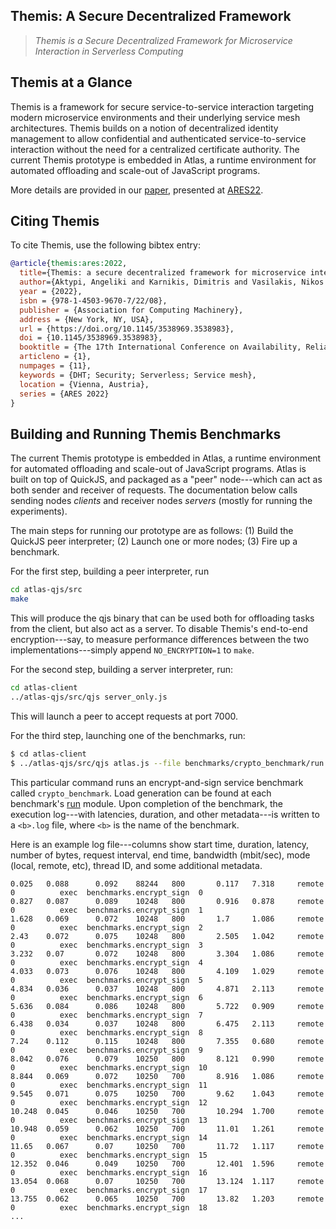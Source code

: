 ## Themis: A Secure Decentralized Framework

> _Themis is a Secure Decentralized Framework for Microservice Interaction in Serverless Computing_

## Themis at a Glance

Themis is a framework for secure service-to-service interaction targeting modern microservice environments and their underlying service mesh architectures.
Themis builds on a notion of decentralized identity management to allow confidential and authenticated service-to-service interaction without the need for a centralized certificate authority.
The current Themis prototype is embedded in Atlas, a runtime environment for automated offloading and scale-out of JavaScript programs.

More details are provided in our [paper](https://doi.org/10.1145/3538969.3538983), presented at [ARES22](https://www.ares-conference.eu/).


## Citing Themis

To cite Themis, use the following bibtex entry:

```bibtex
@article{themis:ares:2022,
  title={Themis: a secure decentralized framework for microservice interaction in serverless computing},
  author={Aktypi, Angeliki and Karnikis, Dimitris and Vasilakis, Nikos and Rasmussen, Kasper},
  year = {2022},
  isbn = {978-1-4503-9670-7/22/08},
  publisher = {Association for Computing Machinery},
  address = {New York, NY, USA},
  url = {https://doi.org/10.1145/3538969.3538983},
  doi = {10.1145/3538969.3538983},
  booktitle = {The 17th International Conference on Availability, Reliability and Security},
  articleno = {1},
  numpages = {11},
  keywords = {DHT; Security; Serverless; Service mesh},
  location = {Vienna, Austria},
  series = {ARES 2022}
}
```

## Building and Running Themis Benchmarks

The current Themis prototype is embedded in Atlas, a runtime environment for automated offloading and scale-out of JavaScript programs.
Atlas is built on top of QuickJS, and packaged as a "peer" node---which can act as both sender and receiver of requests.
The documentation below calls sending nodes _clients_ and receiver nodes _servers_ (mostly for running the experiments).

The main steps for running our prototype are as follows: (1) Build the QuickJS peer interpreter; (2) Launch one or more nodes; (3) Fire up a benchmark.

For the first step, building a peer interpreter, run 

```sh
cd atlas-qjs/src
make 
```

This will produce the qjs binary that can be used both for offloading tasks from the client, but also act as a server.
To disable Themis's end-to-end encryption---say, to measure performance differences between the two implementations---simply append `NO_ENCRYPTION=1` to `make`.

For the second step, building a server interpreter, run:

```sh
cd atlas-client
../atlas-qjs/src/qjs server_only.js
```

This will launch a peer to accept requests at port 7000.

For the third step, launching one of the benchmarks, run:

```sh
$ cd atlas-client
$ ../atlas-qjs/src/qjs atlas.js --file benchmarks/crypto_benchmark/run.js --log crypto.log --servers 1
```

This particular command runs an encrypt-and-sign service benchmark called `crypto_benchmark`.
Load generation can be found at each benchmark's [run](./atlas-client/benchmarks/crypto_benchmark/run.js) module.
Upon completion of the benchmark, the execution log---with latencies, duration, and other metadata---is written to a `<b>.log` file, where `<b>` is the name of the benchmark.

Here is an example log file---columns show start time, duration, latency, number of bytes, request interval, end time, bandwidth (mbit/sec), mode (local, remote, etc), thread ID, and some additional metadata.

```
0.025   0.088      0.092    88244   800       0.117   7.318     remote  0          exec  benchmarks.encrypt_sign  0           
0.827   0.087      0.089    10248   800       0.916   0.878     remote  0          exec  benchmarks.encrypt_sign  1           
1.628   0.069      0.072    10248   800       1.7     1.086     remote  0          exec  benchmarks.encrypt_sign  2           
2.43    0.072      0.075    10248   800       2.505   1.042     remote  0          exec  benchmarks.encrypt_sign  3           
3.232   0.07       0.072    10248   800       3.304   1.086     remote  0          exec  benchmarks.encrypt_sign  4           
4.033   0.073      0.076    10248   800       4.109   1.029     remote  0          exec  benchmarks.encrypt_sign  5           
4.834   0.036      0.037    10248   800       4.871   2.113     remote  0          exec  benchmarks.encrypt_sign  6           
5.636   0.084      0.086    10248   800       5.722   0.909     remote  0          exec  benchmarks.encrypt_sign  7           
6.438   0.034      0.037    10248   800       6.475   2.113     remote  0          exec  benchmarks.encrypt_sign  8           
7.24    0.112      0.115    10248   800       7.355   0.680     remote  0          exec  benchmarks.encrypt_sign  9           
8.042   0.076      0.079    10250   800       8.121   0.990     remote  0          exec  benchmarks.encrypt_sign  10          
8.844   0.069      0.072    10250   700       8.916   1.086     remote  0          exec  benchmarks.encrypt_sign  11          
9.545   0.071      0.075    10250   700       9.62    1.043     remote  0          exec  benchmarks.encrypt_sign  12          
10.248  0.045      0.046    10250   700       10.294  1.700     remote  0          exec  benchmarks.encrypt_sign  13          
10.948  0.059      0.062    10250   700       11.01   1.261     remote  0          exec  benchmarks.encrypt_sign  14          
11.65   0.067      0.07     10250   700       11.72   1.117     remote  0          exec  benchmarks.encrypt_sign  15          
12.352  0.046      0.049    10250   700       12.401  1.596     remote  0          exec  benchmarks.encrypt_sign  16          
13.054  0.068      0.07     10250   700       13.124  1.117     remote  0          exec  benchmarks.encrypt_sign  17          
13.755  0.062      0.065    10250   700       13.82   1.203     remote  0          exec  benchmarks.encrypt_sign  18          
...
```

